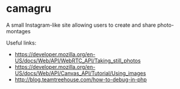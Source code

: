 # camagru
A small Instagram-like site allowing users to create and share photo-montages


Useful links:

- https://developer.mozilla.org/en-US/docs/Web/API/WebRTC_API/Taking_still_photos
- https://developer.mozilla.org/en-US/docs/Web/API/Canvas_API/Tutorial/Using_images
- http://blog.teamtreehouse.com/how-to-debug-in-php
